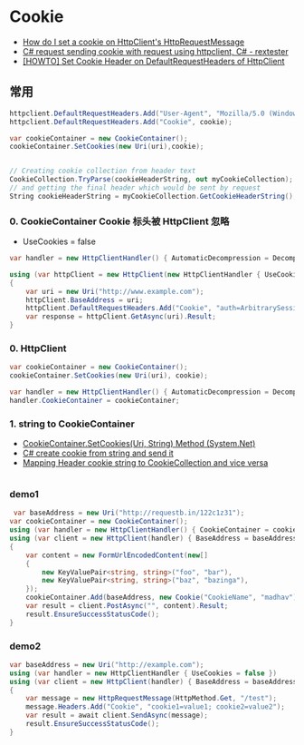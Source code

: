 # Cookie

- [How do I set a cookie on HttpClient&#39;s HttpRequestMessage](https://stackoverflow.com/questions/12373738/how-do-i-set-a-cookie-on-httpclients-httprequestmessage)
- [C# request sending cookie with request using httpclient, C# - rextester](https://rextester.com/discussion/TQRQ88190/C-request-sending-cookie-with-request-using-httpclient)
- [[HOWTO] Set Cookie Header on DefaultRequestHeaders of HttpClient](https://d-fens.ch/2016/12/27/howto-set-cookie-header-on-defaultrequestheaders-of-httpclient/)

## 常用

```c#
httpclient.DefaultRequestHeaders.Add("User-Agent", "Mozilla/5.0 (Windows NT 10.0; Win64; x64) AppleWebKit/537.36 (KHTML, like Gecko) Chrome/77.0.3865.75 Safari/537.36");
httpclient.DefaultRequestHeaders.Add("Cookie", cookie);

var cookieContainer = new CookieContainer();
cookieContainer.SetCookies(new Uri(uri),cookie);


// Creating cookie collection from header text
CookieCollection.TryParse(cookieHeaderString, out myCookieCollection);
// and getting the final header which would be sent by request
String cookieHeaderString = myCookieCollection.GetCookieHeaderString();

```

### 0. CookieContainer Cookie 标头被 HttpClient 忽略

- UseCookies = false

```c#
var handler = new HttpClientHandler() { AutomaticDecompression = DecompressionMethods.None, UseCookies = false };

using (var httpClient = new HttpClient(new HttpClientHandler { UseCookies = false }))
{
    var uri = new Uri("http://www.example.com");
    httpClient.BaseAddress = uri;
    httpClient.DefaultRequestHeaders.Add("Cookie", "auth=ArbitrarySessionToken");
    var response = httpClient.GetAsync(uri).Result;
}
```

### 0. HttpClient

```c#
var cookieContainer = new CookieContainer();
cookieContainer.SetCookies(new Uri(uri), cookie);

var handler = new HttpClientHandler() { AutomaticDecompression = DecompressionMethods.None };
handler.CookieContainer = cookieContainer;
```

### 1. string to CookieContainer

- [CookieContainer.SetCookies(Uri, String) Method (System.Net)](https://docs.microsoft.com/en-us/dotnet/api/system.net.cookiecontainer.setcookies?view=netframework-4.8)
- [C# create cookie from string and send it](https://stackoverflow.com/questions/17594618/c-sharp-create-cookie-from-string-and-send-it)
- [Mapping Header cookie string to CookieCollection and vice versa](https://stackoverflow.com/questions/4792638/mapping-header-cookie-string-to-cookiecollection-and-vice-versa/22098000)

```c#

```

### demo1

```c#
 var baseAddress = new Uri("http://requestb.in/122c1z31");
var cookieContainer = new CookieContainer();
using (var handler = new HttpClientHandler() { CookieContainer = cookieContainer })
using (var client = new HttpClient(handler) { BaseAddress = baseAddress })
{
    var content = new FormUrlEncodedContent(new[]
    {
        new KeyValuePair<string, string>("foo", "bar"),
        new KeyValuePair<string, string>("baz", "bazinga"),
    });
    cookieContainer.Add(baseAddress, new Cookie("CookieName", "madhav"));
    var result = client.PostAsync("", content).Result;
    result.EnsureSuccessStatusCode();
}
```

### demo2

```c#
var baseAddress = new Uri("http://example.com");
using (var handler = new HttpClientHandler { UseCookies = false })
using (var client = new HttpClient(handler) { BaseAddress = baseAddress })
{
    var message = new HttpRequestMessage(HttpMethod.Get, "/test");
    message.Headers.Add("Cookie", "cookie1=value1; cookie2=value2");
    var result = await client.SendAsync(message);
    result.EnsureSuccessStatusCode();
}
```
